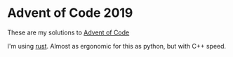 # Advent of Code 2019

These are my solutions to [Advent of Code](https://adventofcode.com/2019)

I'm using [rust](https://www.rust-lang.org/). Almost as ergonomic for this as python, but with C++ speed.
